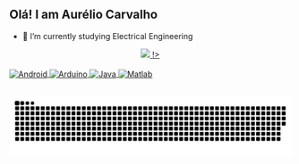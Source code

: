 ## Olá! I am Aurélio Carvalho

- 🎒 I’m currently studying Electrical Engineering

<div align="center">
  <a href="https://github.com/rafaballerini">
  <img height="180em" src="https://github-readme-stats.vercel.app/api?username=aureliovtc&show_icons=true&theme=dark&include_all_commits=true&count_private=true"/>
  <!Linguagens mais usadas <img height="180em" src="https://github-readme-stats.vercel.app/api/top-langs/?username=aureliovtc&layout=compact&langs_count=7&theme=dark"/>!>
</div>
  
  <div style="display: inline_block"><br>
  <img align="center" alt="Android" height="30" width="40" src="https://cdn.jsdelivr.net/gh/devicons/devicon/icons/android/android-original.svg">
  <img align="center" alt="Arduino" height="30" width="40" src="https://cdn.jsdelivr.net/gh/devicons/devicon/icons/arduino/arduino-original.svg">
  <img align="center" alt="Java" height="30" width="40" src="https://cdn.jsdelivr.net/gh/devicons/devicon/icons/java/java-original.svg">
  <img align="center" alt="Matlab" height="30" width="40" src="https://cdn.jsdelivr.net/gh/devicons/devicon/icons/matlab/matlab-original.svg">
</div>
  
  ##
  
  
   ![Snake animation](https://github.com/aureliovtc/aureliovtc/blob/output/github-contribution-grid-snake.svg)
